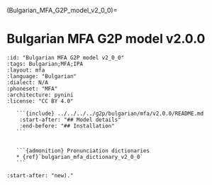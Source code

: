 
(Bulgarian_MFA_G2P_model_v2_0_0)=
# Bulgarian MFA G2P model v2.0.0

``````{g2p} Bulgarian MFA G2P model v2.0.0
:id: "Bulgarian MFA G2P model v2_0_0"
:tags: Bulgarian;MFA;IPA
:layout: mfa
:language: "Bulgarian"
:dialect: N/A
:phoneset: "MFA"
:architecture: pynini
:license: "CC BY 4.0"

   ```{include} ../../../../g2p/bulgarian/mfa/v2.0.0/README.md
    :start-after: "## Model details"
    :end-before: "## Installation"
   ```


   ```{admonition} Pronunciation dictionaries
   * {ref}`bulgarian_mfa_dictionary_v2_0_0`
   ```
``````

```{include} ../../../../g2p/bulgarian/mfa/v2.0.0/README.md
:start-after: "new)."
```

